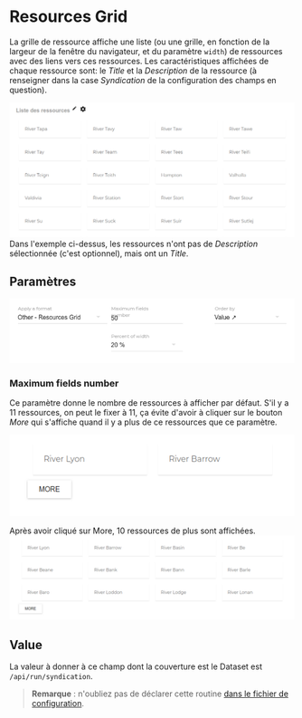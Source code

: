 # Resources Grid

La grille de ressource affiche une liste \(ou une grille, en fonction de la largeur de la fenêtre du navigateur, et du paramètre `width`\) de ressources avec des liens vers ces ressources. Les caractéristiques affichées de chaque ressource sont: le _Title_ et la _Description_ de la ressource \(à renseigner dans la case _Syndication_ de la configuration des champs en question\).

![Le format ResourcesGrid](../../../.gitbook/assets/formatresourcesgrid.png) Dans l'exemple ci-dessus, les ressources n'ont pas de _Description_ sélectionnée \(c'est optionnel\), mais ont un _Title_.

## Paramètres

![Les param&#xE8;tres du format ResourcesGrid](../../../.gitbook/assets/formatresourcesgridparamaters.png)

### Maximum fields number

Ce paramètre donne le nombre de ressources à afficher par défaut. S'il y a 11 ressources, on peut le fixer à 11, ça évite d'avoir à cliquer sur le bouton _More_ qui s'affiche quand il y a plus de ce ressources que ce paramètre.

![Le bouton More du format ResourcesGrid](../../../.gitbook/assets/formatresourcesgridmore.png)

Après avoir cliqué sur More, 10 ressources de plus sont affichées. ![Apr&#xE8;s avoir cliqu&#xE9; sur le bouton More du format ResourcesGrid](../../../.gitbook/assets/formatresourcesgridmore2.png)

## Value

La valeur à donner à ce champ dont la couverture est le Dataset est `/api/run/syndication`.

> **Remarque** : n'oubliez pas de déclarer cette routine [dans le fichier de configuration](../../../configuration/routines/).


